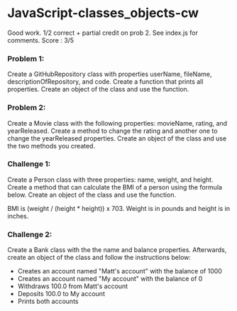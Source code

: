 # JavaScript-classes_objects-cw

Good work. 1/2 correct + partial credit on prob 2. 
See index.js for comments.
Score : 3/5

### Problem 1:
Create a GitHubRepository class with properties userName, fileName, descriptionOfRepository, and code. Create a function that prints all properties. Create an object of the class and use the function.

### Problem 2:
Create a Movie class with the following properties: movieName, rating, and yearReleased. Create a method to change the rating and another one to change the yearReleased properties. Create an object of the class and use the two methods you created.

### Challenge 1:
Create a Person class with three properties: name, weight, and height. Create a method that can calculate the BMI of a person using the formula below. Create an object of the class and use the function.

BMI is  (weight / (height * height)) x 703. Weight is in pounds and height is in inches.

### Challenge 2:
Create a Bank class with the the name and balance properties. Afterwards, create an object of the class and follow the instructions below:
- Creates an account named "Matt's account" with the balance of 1000
- Creates an account named "My account" with the balance of 0
- Withdraws 100.0 from Matt's account
- Deposits 100.0 to My account
- Prints both accounts
